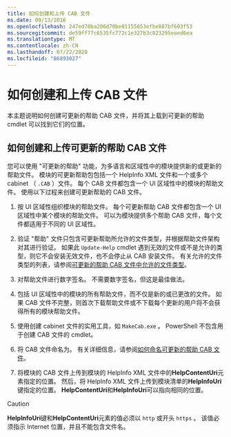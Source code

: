 ```yaml
---
title: 如何创建和上传 CAB 文件
ms.date: 09/13/2016
ms.openlocfilehash: 247ed70ba206d70be01155653efbe887bf603f53
ms.sourcegitcommit: de59ff77c6535fc772c1e327b3c823295eaed6ea
ms.translationtype: MT
ms.contentlocale: zh-CN
ms.lasthandoff: 07/22/2020
ms.locfileid: "86893027"
---
```

# <a name="how-to-create-and-upload-cab-files"></a>如何创建和上传 CAB 文件

本主题说明如何创建可更新的帮助 CAB 文件，并将其上载到可更新的帮助 cmdlet 可以找到它们的位置。

## <a name="how-to-create-and-upload-updatable-help-cab-files"></a>如何创建和上传可更新的帮助 CAB 文件

您可以使用 "可更新的帮助" 功能，为多语言和区域性中的模块提供新的或更新的帮助文件。 模块的可更新帮助包包括一个 HelpInfo XML 文件和一个或多个 cabinet （ `.CAB` ）文件。 每个 CAB 文件都包含一个 UI 区域性中的模块的帮助文件。 使用以下过程来创建可更新帮助的 CAB 文件。

1. 按 UI 区域性组织模块的帮助文件。 每个可更新帮助 CAB 文件都包含一个 UI 区域性中某个模块的帮助文件。 可以为模块提供多个帮助 CAB 文件，每个文件都适用于不同的 UI 区域性。

1. 验证 "帮助" 文件只包含可更新帮助所允许的文件类型，并根据帮助文件架构对其进行验证。 如果此 `Update-Help` cmdlet 遇到无效的文件或不是允许的类型，则它不会安装无效文件，也不会停止从 CAB 安装文件。 有关允许的文件类型的列表，请参阅[可更新的帮助 CAB 文件中允许的文件类型](./file-types-permitted-in-an-updatable-help-cab-file.md)。

1. 对帮助文件进行数字签名。 不需要数字签名，但这是最佳做法。

1. 包括 UI 区域性中的模块的所有帮助文件，而不仅是新的或已更改的文件。 如果 CAB 文件不完整，则首次下载帮助文件或不下载每个更新的用户将不会获得所有的模块帮助文件。

1. 使用创建 cabinet 文件的实用工具，如 `MakeCab.exe` 。 PowerShell 不包含用于创建 CAB 文件的 cmdlet。

1. 将 CAB 文件命名为。 有关详细信息，请参阅[如何命名可更新的帮助 CAB 文件](./how-to-name-an-updatable-help-cab-file.md)。

1. 将模块的 CAB 文件上传到模块的 HelpInfo XML 文件中的**HelpContentUri**元素指定的位置。 然后，将 HelpInfo XML 文件上传到模块清单的**HelpInfoUri**键指定的位置。 **HelpContentUri**和**HelpInfoUri**可以指向相同的位置。

> [!CAUTION]
> **HelpInfoUri**键和**HelpContentUri**元素的值必须以 `http` 或开头 `https` 。 该值必须指示 Internet 位置，并且不能包含文件名。
